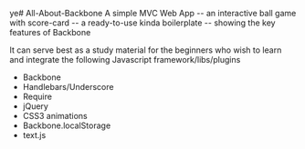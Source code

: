 ye# All-About-Backbone
A simple MVC Web App -- an interactive ball game with score-card -- a ready-to-use kinda boilerplate -- showing the key features of Backbone

It can serve best as a study material for the beginners who wish to learn and integrate the following Javascript framework/libs/plugins

* Backbone
* Handlebars/Underscore
* Require
* jQuery
* CSS3 animations
* Backbone.localStorage
* text.js 
